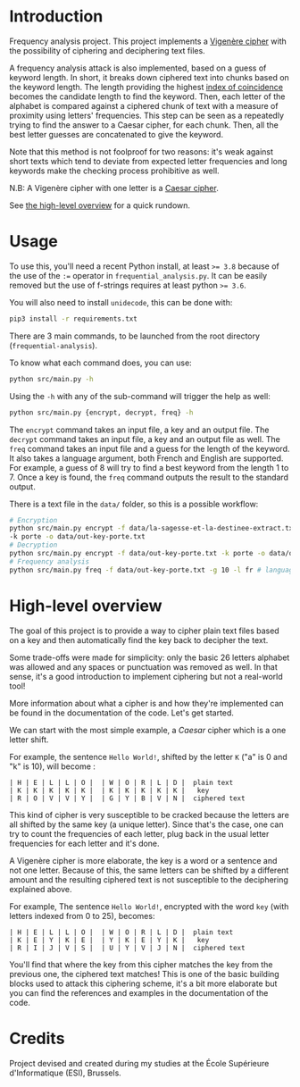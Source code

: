 # Introduction

Frequency analysis project. This project implements a [Vigenère
cipher](https://en.wikipedia.org/wiki/Vigen%C3%A8re_cipher) with the possibility
of ciphering and deciphering text files.

A frequency analysis attack is also implemented, based on a guess of keyword
length. In short, it breaks down ciphered text into chunks based on the keyword
length. The length providing the highest [index of
coincidence](https://en.wikipedia.org/wiki/Index_of_coincidence) becomes the
candidate length to find the keyword. Then, each letter of the alphabet is
compared against a ciphered chunk of text with a measure of proximity using
letters' frequencies. This step can be seen as a repeatedly trying to find the
answer to a Caesar cipher, for each chunk. Then, all the best letter guesses are
concatenated to give the keyword.

Note that this method is not foolproof for two reasons: it's weak against short
texts which tend to deviate from expected letter frequencies and long keywords
make the checking process prohibitive as well.

N.B: A Vigenère cipher with one letter is a [Caesar
cipher](https://en.wikipedia.org/wiki/Caesar_cipher).

See [the high-level overview](#High-level-overview) for a quick rundown.

# Usage

To use this, you'll need a recent Python install, at least `>= 3.8` because of
the use of the `:=` operator in `frequential_analysis.py`. It can be easily
removed but the use of f-strings requires at least python `>= 3.6`.

You will also need to install `unidecode`, this can be done with:

```sh
pip3 install -r requirements.txt
```

There are 3 main commands, to be launched from the root directory
(`frequential-analysis`).

To know what each command does, you can use:

```sh
python src/main.py -h
```

Using the `-h` with any of the sub-command will trigger the help as well:

```sh
python src/main.py {encrypt, decrypt, freq} -h
```

The `encrypt` command takes an input file, a key and an output file. The
`decrypt` command takes an input file, a key and an output file as well. The
`freq` command takes an input file and a guess for the length of the keyword. It
also takes a language argument, both French and English are supported. For
example, a guess of 8 will try to find a best keyword from the length 1
to 7. Once a key is found, the `freq` command outputs the result to the standard
output.

There is a text file in the `data/` folder, so this is a possible workflow:

```sh
# Encryption
python src/main.py encrypt -f data/la-sagesse-et-la-destinee-extract.txt
-k porte -o data/out-key-porte.txt
# Decryption
python src/main.py encrypt -f data/out-key-porte.txt -k porte -o data/out-key-porte-deciphered.txt
# Frequency analysis
python src/main.py freq -f data/out-key-porte.txt -g 10 -l fr # language is French
```

# High-level overview

The goal of this project is to provide a way to cipher plain text files based on
a key and then automatically find the key back to decipher the text.

Some trade-offs were made for simplicity: only the basic 26 letters alphabet was
allowed and any spaces or punctuation was removed as well. In that sense, it's a
good introduction to implement ciphering but not a real-world tool!

More information about what a cipher is and how they're implemented can be found
in the documentation of the code. Let's get started.

We can start with the most simple example, a *Caesar* cipher which is a one
letter shift.

For example, the sentence `Hello World!`, shifted by the letter `K` ("a" is 0
and "k" is 10), will become :

    | H | E | L | L | O |  | W | O | R | L | D |  plain text
    | K | K | K | K | K |  | K | K | K | K | K |   key
    | R | O | V | V | Y |  | G | Y | B | V | N |  ciphered text

This kind of cipher is very susceptible to be cracked because the letters are
all shifted by the same key (a unique letter). Since that's the case, one can
try to count the frequencies of each letter, plug back in the usual letter
frequencies for each letter and it's done.

A Vigenère cipher is more elaborate, the key is a word or a sentence and not
one letter. Because of this, the same letters can be shifted by a different
amount and the resulting ciphered text is not susceptible to the deciphering
explained above.

For example, The sentence `Hello World!`, encrypted with the word `key` (with
letters indexed from 0 to 25), becomes:

    | H | E | L | L | O |  | W | O | R | L | D |  plain text
    | K | E | Y | K | E |  | Y | K | E | Y | K |   key
    | R | I | J | V | S |  | U | Y | V | J | N |  ciphered text

You'll find that where the key from this cipher matches the key from the
previous one, the ciphered text matches! This is one of the basic building
blocks used to attack this ciphering scheme, it's a bit more elaborate but you
can find the references and examples in the documentation of the code.

# Credits

Project devised and created during my studies at the École Supérieure d'Informatique (ESI), Brussels.
